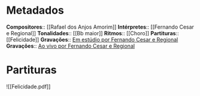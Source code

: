 # Metadados

**Compositores**:: [[Rafael dos Anjos Amorim]]
**Intérpretes**:: [[Fernando Cesar e Regional]]
**Tonalidades**:: [[Bb maior]]
**Ritmos**:: [[Choro]]
**Partituras**:: [[Felicidade]]
**Gravações**:: [Em estúdio por Fernando Cesar e Regional](https://www.youtube.com/watch?v=N7A0SF-DaKY)
**Gravações**:: [Ao vivo por Fernando Cesar e Regional](https://www.youtube.com/watch?v=iX47BvhWk8k)

# Partituras
![[Felicidade.pdf]]